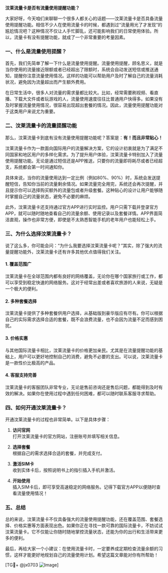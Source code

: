 **汶莱流量卡是否有流量使用提醒功能？**

大家好呀，今天咱们来聊聊一个很多人都关心的话题——汶莱流量卡是否具备流量使用提醒功能。相信不少人在使用流量卡的时候，都遇到过“流量用光了才发现”的尴尬情况吧？这种情况不仅让人手忙脚乱，还可能影响我们的日常使用体验。所以，流量卡有没有提醒功能，就成了一个非常重要的考量因素。

### 一、什么是流量使用提醒？

首先，我们先简单了解一下什么是流量使用提醒。流量使用提醒，顾名思义，就是当你使用的流量接近限额或者已经超出了限额时，系统会自动发送短信或推送通知，提醒你注意流量使用情况。这样的功能可以帮助用户及时了解自己的流量消耗状况，避免因为流量超出而产生额外费用。

在日常生活中，很多人对流量的需求量都比较大。比如，经常需要刷视频、看直播、下载大文件或者玩游戏的人，流量使用速度往往比普通用户快得多。如果没有及时掌握流量使用情况，很容易出现超出套餐的情况。因此，流量使用提醒功能对于这类用户来说尤为重要。

### 二、汶莱流量卡的流量提醒功能

那么，汶莱流量卡到底有没有流量使用提醒功能呢？答案是：**有！而且非常贴心！**

汶莱流量卡作为一款面向国际用户的流量解决方案，它的设计初衷就是为了满足不同国家和地区用户的多样化需求。为了提升用户体验，汶莱流量卡特别加入了流量使用提醒功能。无论是通过短信还是APP推送，只要你的流量即将耗尽或者已经超支，系统都会第一时间通知你。

具体来说，当你的流量使用达到一定比例（例如80%、90%）时，系统会发送提醒短信，告知你当前的流量剩余情况。如果流量完全用完，系统还会再次提醒，并且提示你可以选择购买额外的流量包或者升级套餐。这种贴心的设计让用户能够随时掌握自己的流量状态，避免不必要的麻烦。

此外，汶莱流量卡还支持通过官方APP进行实时监控。用户只需下载并登录官方APP，就可以随时随地查看自己的流量余额、使用记录以及套餐详情。APP界面简洁直观，操作也非常方便，即使是不太熟悉智能手机的老年用户也能轻松上手。

### 三、为什么选择汶莱流量卡？

说了这么多，你可能会问：“为什么我要选择汶莱流量卡呢？”其实，除了强大的流量提醒功能外，汶莱流量卡还有许多其他优点值得我们关注。

#### 1. **覆盖范围广**
汶莱流量卡在全球范围内都有良好的网络覆盖，无论你在哪个国家旅行或工作，都可以享受到稳定快速的网络服务。这对于经常出差或者喜欢旅游的人来说，无疑是一个极大的便利。

#### 2. **多种套餐选择**
汶莱流量卡提供了多种套餐供用户选择，从基础版到豪华版应有尽有。你可以根据自己的实际需求选择合适的套餐，既不会浪费流量，也不会因为流量不足而感到困扰。

#### 3. **价格实惠**
与其他国际流量卡相比，汶莱流量卡的价格更加亲民。尤其是在流量提醒功能的基础上，用户可以更好地控制自己的消费，避免不必要的支出。可以说，汶莱流量卡是一款性价比极高的产品。

#### 4. **客服支持完善**
汶莱流量卡的客服团队非常专业，无论是售前咨询还是售后问题，都能得到及时有效的解决。如果你在使用过程中遇到任何困难，都可以随时联系客服寻求帮助。

### 四、如何开通汶莱流量卡？

开通汶莱流量卡的过程也非常简单。以下是具体步骤：

1. **访问官网**  
   打开汶莱流量卡的官方网站，注册账号并填写相关信息。

2. **选择套餐**  
   根据自己的需求选择合适的套餐，并完成支付。

3. **激活SIM卡**  
   收到实体卡后，按照说明书上的指引插入手机并激活。

4. **开始使用**  
   插入SIM卡后，即可享受高速稳定的网络服务。记得下载官方APP以便随时查看流量使用情况！

### 五、总结

总的来说，汶莱流量卡不仅具备强大的流量使用提醒功能，还在覆盖范围、套餐选择、价格实惠等方面表现出色。如果你正在寻找一款可靠的国际流量卡，不妨试试汶莱流量卡。它不仅能让你随时随地掌控流量状态，还能为你的出行和生活带来更多的便利。

最后，再给大家一个小建议：在使用流量卡时，一定要养成定期检查流量余额的习惯，这样才能更好地规划自己的流量使用计划。希望这篇文章能对你有所帮助！

[TG💪+ @jx0703 ![Image](https://github.com/user-attachments/assets/dbca1d08-cadb-493c-b0ec-ad6f7a83f270)]